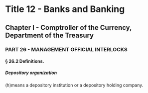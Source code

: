 
# Title 12 - Banks and Banking
## Chapter I - Comptroller of the Currency, Department of the Treasury
### PART 26 - MANAGEMENT OFFICIAL INTERLOCKS
#### § 26.2 Definitions.
##### Depository organization

(h)means a depository institution or a depository holding company.
